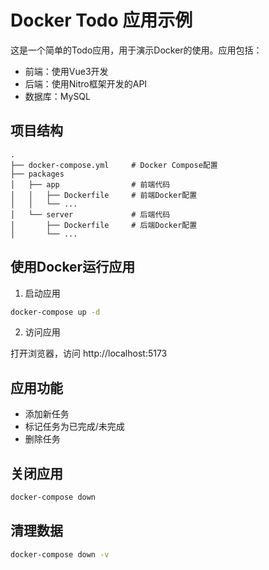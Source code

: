 # Docker Todo 应用示例

这是一个简单的Todo应用，用于演示Docker的使用。应用包括：

- 前端：使用Vue3开发
- 后端：使用Nitro框架开发的API
- 数据库：MySQL

## 项目结构

```
.
├── docker-compose.yml     # Docker Compose配置
├── packages
│   ├── app                # 前端代码
│   │   ├── Dockerfile     # 前端Docker配置
│   │   └── ...
│   └── server             # 后端代码
│       ├── Dockerfile     # 后端Docker配置
│       └── ...
```

## 使用Docker运行应用

1. 启动应用

```bash
docker-compose up -d
```

2. 访问应用

打开浏览器，访问 http://localhost:5173

## 应用功能

- 添加新任务
- 标记任务为已完成/未完成
- 删除任务

## 关闭应用

```bash
docker-compose down
```

## 清理数据

```bash
docker-compose down -v
```
